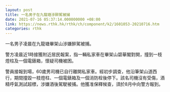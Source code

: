 ```yaml
---
layout: post
title: 一名男子在九龍塘涉醉駕被捕
date: 2021-07-16 05:37:14.000000000 +08:00
link: https://news.rthk.hk/rthk/ch/component/k2/1601053-20210716.htm
categories: rthk
---
```


一名男子凌晨在九龍塘畢架山涉嫌醉駕被捕。

警方凌晨近1時接獲附近居民報案，指一輛私家車在畢架山碧華閣對開，撞到一枝燈柱及一個電錶箱，懷疑司機被困。

警員接報到場，60歲男司機已自行離開私家車。經初步調查，他沿筆架山道西行，期間撞毀一枝燈柱、一個電錶箱及一個消防栓後停下。該名司機沒有受傷，酒精呼氣測試超標，涉嫌酒後駕駛被捕。他獲准保釋候查，須於8月中向警方報到。
